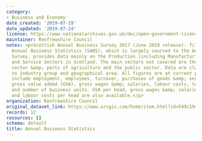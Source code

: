 ```yaml
---
category:
- Business and Economy
date_created: '2019-07-19'
date_updated: '2019-07-24'
license: https://www.nationalarchives.gov.uk/doc/open-government-licence/version/3/
maintainer: Renfrewshire Council
notes: <p>Scottish Annual Business Survey 2017 (June 2019 release)- filtered for Renfrewshire.Scottish
  Annual Business Statistics (SABS), which is largely sourced to the Annual Business
  Survey, provides data mainly on the Production (including Manufacturing), Construction
  and Service Sectors in Scotland. The main sectors not covered are the financial
  sector &amp; parts of agriculture and the public sector. Data are classified according
  to industry group and geographical area. All figures are at current prices.Variables
  include employment, employees, turnover, purchases of goods &amp; services, approximate
  gross value added (GVA), gross wages &amp; salaries, labour costs, total output
  and number of business units. GVA per head, gross wages &amp; salaries per head
  and labour costs per head are also available.</p>
organization: Renfrewshire Council
original_dataset_link: https://www.arcgis.com/home/item.html?id=549c194eaec6427cb9b93808d7a2afda
records: 12
resources: []
schema: default
title: Annual Business Statistics
---
```

